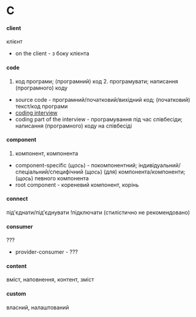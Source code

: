 # C

#### client
клієнт
  - on the client - з боку клієнта

#### code
1. код програми; (програмний) код 2. програмувати; написання (програмного) коду
  - source code - програмний/початковий/вихідний код; (початковий) текст/код програми
  - [coding interview](./I.md#interview)
  - coding part of the interview - програмування під час співбесіди; написання (програмного) коду на співбесіді

#### component
1. компонент, компонента
  - component-specific (*щось*) - покомпонентний; індивідуальний/спеціальний/специфічний (*щось*) (для) компонента/компоненти; (*щось*) певного компонента
  - root component - кореневий компонент, корінь

#### connect
під'єднати/під'єднувати
!підключати (стилістично не рекомендовано)

#### consumer
???
  - provider-consumer - ???

#### content
вміст, наповнення, контент, зміст

#### custom
власний, налаштований
